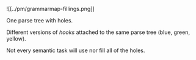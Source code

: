 ![[../pm/grammarmap-fillings.png]]

One parse tree with holes.

Different versions of *hooks* attached to the same parse tree (blue, green, yellow).

Not every semantic task will use nor fill all of the holes.